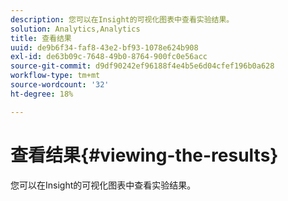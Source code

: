 ```yaml
---
description: 您可以在Insight的可视化图表中查看实验结果。
solution: Analytics,Analytics
title: 查看结果
uuid: de9b6f34-faf8-43e2-bf93-1078e624b908
exl-id: de63b09c-7648-49b0-8764-900fc0e56acc
source-git-commit: d9df90242ef96188f4e4b5e6d04cfef196b0a628
workflow-type: tm+mt
source-wordcount: '32'
ht-degree: 18%

---
```


# 查看结果{#viewing-the-results}

您可以在Insight的可视化图表中查看实验结果。
